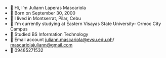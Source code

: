 - 👋 Hi, I’m Juliann Laperas Mascariola 
- 🎂 Born on September 30, 2000
- 🏡 I lived in Montserrat, Pilar, Cebu
- 🏫 I'm currently studying at Eastern Visayas State University- Ormoc City Campus
- 📖 Studied BS Information Technology
- 📧 Email account juliann.mascariola@evsu.edu.ph/ mascariolajuliann@gmail.com
- 📱 09485271532

<!---
JuliannMascariola/JuliannMascariola is a ✨ special ✨ repository because its `README.md` (this file) appears on your GitHub profile.
You can click the Preview link to take a look at your changes.
--->
